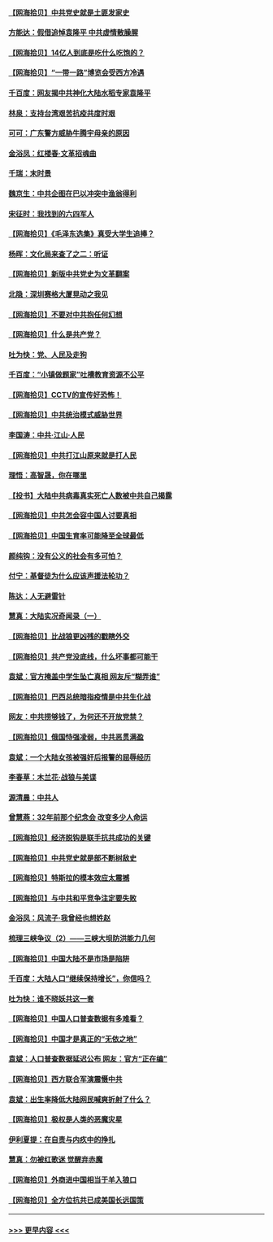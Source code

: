 #### [【网海拾贝】中共党史就是土匪发家史](../pages/nsc993/n12976478.md?t=05262002) 
#### [方能达：假借追悼袁隆平 中共虚情散臊腥](../pages/nsc993/n12976396.md?t=05262002) 
#### [【网海拾贝】14亿人到底是吃什么吃饱的？](../pages/nsc993/n12974125.md?t=05262002) 
#### [【网海拾贝】“一带一路”博览会受西方冷遇](../pages/nsc993/n12971787.md?t=05262002) 
#### [千百度：网友揭中共神化大陆水稻专家袁隆平](../pages/nsc993/n12971733.md?t=05262002) 
#### [林泉：支持台湾艰苦抗疫共度时艰](../pages/nsc993/n12971350.md?t=05262002) 
#### [可可：广东警方威胁牛腾宇母亲的原因](../pages/nsc993/n12971100.md?t=05262002) 
#### [金浴凤：红楼春·文革招魂曲](../pages/nsc993/n12970354.md?t=05262002) 
#### [千瑞：末时景](../pages/nsc993/n12970337.md?t=05262002) 
#### [魏京生：中共企图在巴以冲突中渔翁得利](../pages/nsc993/n12970286.md?t=05262002) 
#### [宋征时：我找到的六四军人](../pages/nsc993/n12970213.md?t=05262002) 
#### [【网海拾贝】《毛泽东选集》真受大学生追捧？](../pages/nsc993/n12968779.md?t=05262002) 
#### [杨晖：文化局来查了之二：听证](../pages/nsc993/n12966528.md?t=05262002) 
#### [【网海拾贝】新版中共党史为文革翻案](../pages/nsc993/n12967526.md?t=05262002) 
#### [北隐：深圳赛格大厦晃动之我见](../pages/nsc993/n12967393.md?t=05262002) 
#### [【网海拾贝】不要对中共抱任何幻想](../pages/nsc993/n12965222.md?t=05262002) 
#### [【网海拾贝】什么是共产党？](../pages/nsc993/n12962781.md?t=05262002) 
#### [吐为快：党、人民及走狗](../pages/nsc993/n12962747.md?t=05262002) 
#### [千百度：“小镇做题家”吐槽教育资源不公平](../pages/nsc993/n12962705.md?t=05262002) 
#### [【网海拾贝】CCTV的宣传好恐怖！](../pages/nsc993/n12959984.md?t=05262002) 
#### [【网海拾贝】中共统治模式威胁世界](../pages/nsc993/n12957622.md?t=05262002) 
#### [李国涛：中共‧江山‧人民](../pages/nsc993/n12957502.md?t=05262002) 
#### [【网海拾贝】中共打江山原来就是打人民](../pages/nsc993/n12954345.md?t=05262002) 
#### [理悟：高智晟，你在哪里](../pages/nsc993/n12953115.md?t=05262002) 
#### [【投书】大陆中共病毒真实死亡人数被中共自己揭露](../pages/nsc993/n12953050.md?t=05262002) 
#### [【网海拾贝】中共怎会容中国人讨要真相](../pages/nsc993/n12952161.md?t=05262002) 
#### [【网海拾贝】中国生育率可能降至全球最低](../pages/nsc993/n12948793.md?t=05262002) 
#### [颜纯钩：没有公义的社会有多可怕？](../pages/nsc993/n12947626.md?t=05262002) 
#### [付宁：基督徒为什么应该声援法轮功？](../pages/nsc993/n12947233.md?t=05262002) 
#### [陈达：人无避雷针](../pages/nsc993/n12947098.md?t=05262002) 
#### [慧真：大陆实况奇闻录（一）](../pages/nsc993/n12945811.md?t=05262002) 
#### [【网海拾贝】比战狼更凶残的戳瞎外交](../pages/nsc993/n12945717.md?t=05262002) 
#### [【网海拾贝】共产党没底线，什么坏事都可能干](../pages/nsc993/n12942090.md?t=05262002) 
#### [袁斌：官方掩盖中学生坠亡真相 网友斥“糊弄谁”](../pages/nsc993/n12942029.md?t=05262002) 
#### [【网海拾贝】巴西总统暗指疫情是中共生化战](../pages/nsc993/n12938999.md?t=05262002) 
#### [网友：中共捞够钱了，为何还不开放党禁？](../pages/nsc993/n12938952.md?t=05262002) 
#### [【网海拾贝】俄国恃强凌弱，中共恶贯满盈](../pages/nsc993/n12936626.md?t=05262002) 
#### [袁斌：一个大陆女孩被强奸后报警的屈辱经历](../pages/nsc993/n12936547.md?t=05262002) 
#### [李春草：木兰花·战狼与美谍](../pages/nsc993/n12935995.md?t=05262002) 
#### [源清晨：中共人](../pages/nsc993/n12935589.md?t=05262002) 
#### [曾慧燕：32年前那个纪念会 改变多少人命运](../pages/nsc993/n12934233.md?t=05262002) 
#### [【网海拾贝】经济脱钩是联手抗共成功的关键](../pages/nsc993/n12934176.md?t=05262002) 
#### [【网海拾贝】中共党史就是部不断树敌史](../pages/nsc993/n12932844.md?t=05262002) 
#### [【网海拾贝】特斯拉的模本效应太震撼](../pages/nsc993/n12925626.md?t=05262002) 
#### [【网海拾贝】与中共和平竞争注定要失败](../pages/nsc993/n12923326.md?t=05262002) 
#### [金浴凤：风流子‧我曾经也想姓赵](../pages/nsc993/n12920911.md?t=05262002) 
#### [梳理三峡争议（2）——三峡大坝防洪能力几何](../pages/nsc993/n12920173.md?t=05262002) 
#### [【网海拾贝】中国大陆不是市场是陷阱](../pages/nsc993/n12920143.md?t=05262002) 
#### [千百度：大陆人口“继续保持增长”，你信吗？](../pages/nsc993/n12918946.md?t=05262002) 
#### [吐为快：谁不晓妖共这一套](../pages/nsc993/n12918941.md?t=05262002) 
#### [【网海拾贝】中国人口普查数据有多难看？](../pages/nsc993/n12917822.md?t=05262002) 
#### [【网海拾贝】中国才是真正的“无依之地”](../pages/nsc993/n12915845.md?t=05262002) 
#### [袁斌：人口普查数据延迟公布 网友：官方“正在编”](../pages/nsc993/n12915748.md?t=05262002) 
#### [【网海拾贝】西方联合军演震慑中共](../pages/nsc993/n12913466.md?t=05262002) 
#### [袁斌：出生率降低大陆网民喊爽折射了什么？](../pages/nsc993/n12913365.md?t=05262002) 
#### [【网海拾贝】极权是人类的恶魔灾星](../pages/nsc993/n12910697.md?t=05262002) 
#### [伊利夏提：在自责与内疚中的挣扎](../pages/nsc993/n12910493.md?t=05262002) 
#### [慧真：勿被红歌迷 觉醒弃赤魔](../pages/nsc993/n12910485.md?t=05262002) 
#### [【网海拾贝】外商进中国相当于羊入狼口](../pages/nsc993/n12908274.md?t=05262002) 
#### [【网海拾贝】全方位抗共已成美国长远国策](../pages/nsc993/n12906878.md?t=05262002) 

----
#### [ >>> 更早内容 <<< ](../indexes/nsc993-earlier.md)
